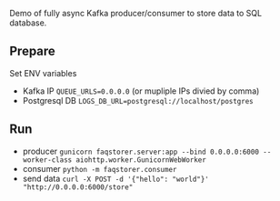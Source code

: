 Demo of fully async Kafka producer/consumer to store data to SQL database.

## Prepare
Set ENV variables
 - Kafka IP `QUEUE_URLS=0.0.0.0` (or mupliple IPs divied by comma)
 - Postgresql DB `LOGS_DB_URL=postgresql://localhost/postgres`

## Run
 - producer `gunicorn faqstorer.server:app --bind 0.0.0.0:6000 --worker-class aiohttp.worker.GunicornWebWorker`
 - consumer `python -m faqstorer.consumer`
 - send data `curl -X POST -d '{"hello": "world"}' "http://0.0.0.0:6000/store"`
